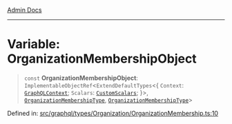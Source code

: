 [Admin Docs](/)

***

# Variable: OrganizationMembershipObject

> `const` **OrganizationMembershipObject**: `ImplementableObjectRef`\<`ExtendDefaultTypes`\<\{ `Context`: [`GraphQLContext`](../../../../context/type-aliases/GraphQLContext.md); `Scalars`: [`CustomScalars`](../../../../scalars/type-aliases/CustomScalars.md); \}\>, [`OrganizationMembershipType`](../type-aliases/OrganizationMembershipType.md), [`OrganizationMembershipType`](../type-aliases/OrganizationMembershipType.md)\>

Defined in: [src/graphql/types/Organization/OrganizationMembership.ts:10](https://github.com/NishantSinghhhhh/talawa-api/blob/92ff044a4e2bbc8719de2b33b4f8d7d0a9aa0174/src/graphql/types/Organization/OrganizationMembership.ts#L10)
